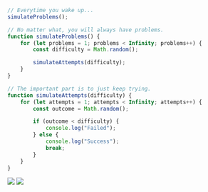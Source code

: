```JavaScript
// Everytime you wake up...
simulateProblems();

// No matter what, you will always have problems.
function simulateProblems() {
    for (let problems = 1; problems < Infinity; problems++) {
        const difficulty = Math.random();

        simulateAttempts(difficulty);
    }
}

// The important part is to just keep trying.
function simulateAttempts(difficulty) {
    for (let attempts = 1; attempts < Infinity; attempts++) {
        const outcome = Math.random();

        if (outcome < difficulty) {
            console.log("Failed");
        } else {
            console.log("Success");
            break;
        }
    }
}
```

![](https://nirzak-streak-stats.vercel.app/?user=enetwarch&theme=transparent&hide_border=true)
![](https://github-readme-stats.vercel.app/api/top-langs/?username=enetwarch&theme=transparent&hide_border=true&include_all_commits=false&count_private=false&layout=compact)
